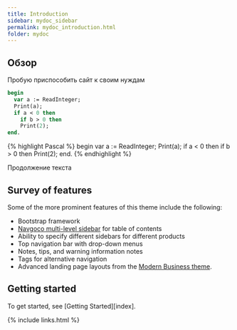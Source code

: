 ```yaml
---
title: Introduction
sidebar: mydoc_sidebar
permalink: mydoc_introduction.html
folder: mydoc
---
```


## Обзор

Пробую приспособить сайт к своим нуждам
```pascal
begin
  var a := ReadInteger;
  Print(a);
  if a < 0 then
    if b > 0 then 
    Print(2);
end.
```

{% highlight Pascal %} 
begin
  var a := ReadInteger;
  Print(a);
  if a < 0 then
    if b > 0 then 
    Print(2);
end.
{% endhighlight %}

Продолжение текста

## Survey of features

Some of the more prominent features of this theme include the following:

* Bootstrap framework
* [Navgoco multi-level sidebar](http://www.komposta.net/article/navgoco) for table of contents
* Ability to specify different sidebars for different products
* Top navigation bar with drop-down menus
* Notes, tips, and warning information notes
* Tags for alternative navigation
* Advanced landing page layouts from the [Modern Business theme](http://startbootstrap.com/template-overviews/modern-business/).

## Getting started

To get started, see [Getting Started][index].

{% include links.html %}
